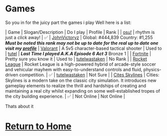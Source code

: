 # Games

So you in for the juicy part the games i play
Well here is a list:

| Game | Slogan/Description | Do I play | Profile | Rank |
| [osu!](https://osu.ppy.sh) | rhythm is just a *click* away! | ✅ | [JohnVictoryz](https://osu.ppy.sh/users/26089745) | Global: #444,839 Country: #1,255 ***Must be noted this rank may not be up to date for the real up to date one visit my [profile](https://osu.ppy.sh/users/26089745)***
| [Valorant](https://playvalorant.com/) | A 5v5 character-based tactical shooter | Used to | [tutel](https://tracker.gg/valorant/profile/riot/MAKOK%20tutel%23MAKOK/overview) | ***Last Time I played A.K.A Episode 6 Act 3*** Bronze 1 |
| [Fortnite](https://www.fortnite.com/) | Pretty sure you know it | Used to | [tutelwastaken](https://fortnitetracker.com/profile/all/tutelwastaken) | No Rank |
| [Rocket League](https://www.rocketleague.com/) | Rocket League is a high-powered hybrid of arcade-style soccer and vehicular mayhem with easy-to-understand controls and fluid, physics-driven competition. | ✅ | [tutelwastaken](https://rocketleague.tracker.network/rocket-league/profile/epic/tutelwastaken/overview) | Not Sure |
| [Cites Skylines](https://www.paradoxinteractive.com/games/cities-skylines/about) | Cities: Skylines is a modern take on the classic city simulation. It introduces new gameplay elements to realize the thrill and hardships of creating and maintaining a real city whilst expanding on some well-established tropes of the city building experience. | ✅ | Not Online | Not Online |

Thats about it

# [Return to Home](index.md)
